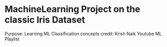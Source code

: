 # MachineLearning Project on the classic Iris Dataset
Purpose: Learning ML Classification concepts
credit: Krish Naik Youtube ML Playlist
